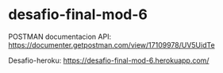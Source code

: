 # desafio-final-mod-6

POSTMAN documentacion API: https://documenter.getpostman.com/view/17109978/UV5UidTe


Desafio-heroku:  https://desafio-final-mod-6.herokuapp.com/ 
